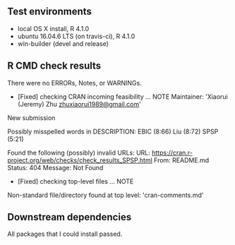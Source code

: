 ## Test environments
* local OS X install, R 4.1.0
* ubuntu 16.04.6 LTS (on travis-ci), R 4.1.0
* win-builder (devel and release)

## R CMD check results
There were no ERRORs, Notes, or WARNINGs. 

* [Fixed] checking CRAN incoming feasibility ... NOTE
Maintainer: 'Xiaorui (Jeremy) Zhu <zhuxiaorui1989@gmail.com>'

New submission

Possibly misspelled words in DESCRIPTION:
  EBIC (8:66)
  Liu (8:72)
  SPSP (5:21)

Found the following (possibly) invalid URLs:
  URL: https://cran.r-project.org/web/checks/check_results_SPSP.html
    From: README.md
    Status: 404
    Message: Not Found
    
* [Fixed] checking top-level files ... NOTE

Non-standard file/directory found at top level:
  'cran-comments.md'
  
## Downstream dependencies

All packages that I could install passed.
